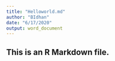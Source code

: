 ```yaml
---
title: "Helloworld.md"
author: "BIdhan"
date: "6/17/2020"
output: word_document
---
```





## This is an R Markdown file.
